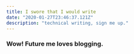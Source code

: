 ```yaml
---
title: I swore that I would write
date: "2020-01-27T23:46:37.121Z"
description: "technical writing, sign me up."
---
```


### Wow! Future me loves blogging.
